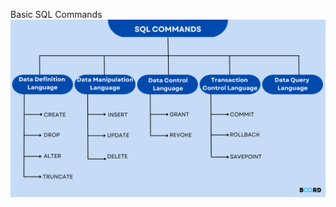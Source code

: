 Basic SQL Commands
![image alt](https://github.com/vishakhakshatriya/MySQL-Commands/blob/73dc081c61845b588aeba923554338a3352dd339/SQL-COMMANDS.png)
